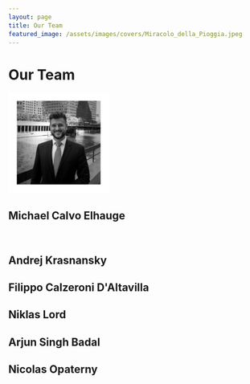 ```yaml
---
layout: page
title: Our Team
featured_image: /assets/images/covers/Miracolo_della_Pioggia.jpeg
---
```


# Our Team

<div class="alignleft">
	<img src="/assets/images/people/calvo.jpeg" alt="left" style="width:200px;">
</div>

## Michael Calvo Elhauge

 

<!-- <div class="alignleft">
	<img src="/assets/images/people.jpeg" alt="left" style="width:200px;">
</div> -->
## Andrej Krasnansky 



<!-- <div class="alignleft">
	<img src="/assets/images/people/.jpeg" alt="left" style="width:200px;">
</div> -->
## Filippo Calzeroni D'Altavilla 



<!-- <div class="alignleft">
	<img src="/assets/images/people/.jpeg" alt="left" style="width:200px;">
</div> -->
## Niklas Lord



<!-- <div class="alignleft">
	<img src="/assets/images/people/.jpeg" alt="left" style="width:200px;">
</div> -->
## Arjun Singh Badal



<!-- <div class="alignleft">
	<img src="/assets/images/people/.jpeg" alt="left" style="width:200px;">
</div> -->
## Nicolas Opaterny
